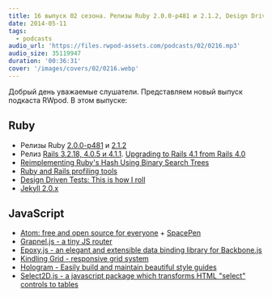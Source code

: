 ```yaml
---
title: 16 выпуск 02 сезона. Релизы Ruby 2.0.0-p481 и 2.1.2, Design Driven Tests, Epoxy.js, Hologram и прочее
date: 2014-05-11
tags:
  - podcasts
audio_url: 'https://files.rwpod-assets.com/podcasts/02/0216.mp3'
audio_size: 35119947
duration: '00:36:31'
cover: '/images/covers/02/0216.webp'
---
```


Добрый день уважаемые слушатели. Представляем новый выпуск подкаста RWpod. В этом выпуске:

## Ruby

- Релизы Ruby [2.0.0-p481](https://www.ruby-lang.org/en/news/2014/05/09/ruby-2-0-0-p481-is-released/) и [2.1.2](https://www.ruby-lang.org/en/news/2014/05/09/ruby-2-1-2-is-released/)
- Релиз [Rails 3.2.18, 4.0.5 и 4.1.1](http://weblog.rubyonrails.org/2014/5/6/Rails_3_2_18_4_0_5_and_4_1_1_have_been_released/). [Upgrading to Rails 4.1 from Rails 4.0](http://dev.mensfeld.pl/2014/05/upgrading-to-rails-4-1-from-rails-4-0-ruby-on-rails/)
- [Reimplementing Ruby's Hash Using Binary Search Trees](http://zvkemp.github.io/blog/2014/04/28/reimplementing-rubys-hash-using-binary-search-trees/)
- [Ruby and Rails profiling tools](http://shared-mind.tumblr.com/post/84808476343/ruby-rails-profiling-tools)
- [Design Driven Tests: This is how I roll](http://www.schneems.com/2014/05/08/design-driven-tests.html)
- [Jekyll 2.0.x](http://jekyllrb.com/news/2014/05/06/jekyll-turns-2-0-0/)

## JavaScript

- [Atom: free and open source for everyone](https://github.com/blog/1831-atom-free-and-open-source-for-everyone) + [SpacePen](http://atom.github.io/space-pen/)
- [Grapnel.js - a tiny JS router](http://engineeringmode.github.io/Grapnel.js/)
- [Epoxy.js - an elegant and extensible data binding library for Backbone.js](http://epoxyjs.org/)
- [Kindling Grid - responsive grid system](http://timothy-long.com/kindling/)
- [Hologram - Easily build and maintain beautiful style guides](http://trulia.github.io/hologram/)
- [Select2D.js - a javascript package which transforms HTML "select" controls to tables](http://mark-rolich.github.io/Select2D.js/)
